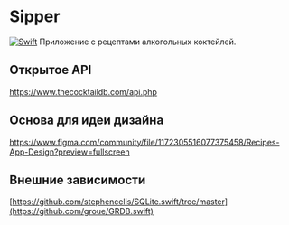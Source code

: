# Sipper
[![Swift](https://github.com/disavle/Sipper/actions/workflows/swift.yml/badge.svg)](https://github.com/disavle/Sipper/actions/workflows/swift.yml)
Приложение с рецептами алкогольных коктейлей.

## Открытое API
https://www.thecocktaildb.com/api.php

## Основа для идеи дизайна
https://www.figma.com/community/file/1172305516077375458/Recipes-App-Design?preview=fullscreen

## Внешние зависимости
[https://github.com/stephencelis/SQLite.swift/tree/master](https://github.com/groue/GRDB.swift)


